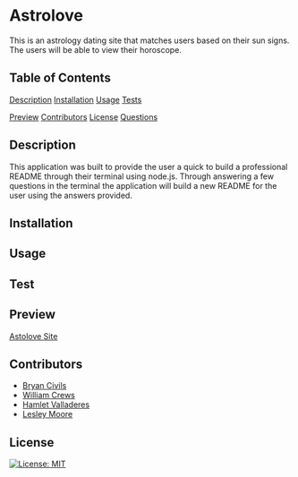 # Astrolove


This is an astrology dating site that matches users based on their sun signs. The users will be able to view their horoscope. 

## Table of Contents 

 [Description](#Description)
 [Installation](#Installation)
 [Usage](#Usage)
 [Tests](#Tests)
 
 [Preview](#Preview)
 [Contributors](#Contributors)
 [License](#License)
 [Questions](#Questions)

 ## Description

 This application was built to provide the user a quick to build a professional README through their terminal using node.js. Through answering a few questions in the terminal the application will build a new README for the user using the answers provided. 

 ## Installation 



 ## Usage 



 ## Test 

 

 ## Preview

 [Astolove Site]()

 ## Contributors 

   * [Bryan Civils]()
   * [William Crews]()
   * [Hamlet Valladeres]()
   * [Lesley Moore]()

 ## License

   [![License: MIT](https://img.shields.io/badge/License-MIT-yellow.svg)](https://opensource.org/licenses/MIT)